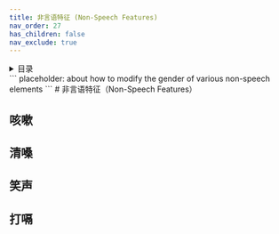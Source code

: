 ```yaml
---
title: 非言语特征 (Non-Speech Features)
nav_order: 27
has_children: false
nav_exclude: true
---
```

<details closed markdown="block">
  <summary>
    目录
  </summary>
{: .text-delta }
1. TOC
{:toc}
</details>
```
placeholder: about how to modify the gender of various non-speech elements
```
# 非言语特征（Non-Speech Features）

## 咳嗽

## 清嗓

## 笑声

## 打嗝
